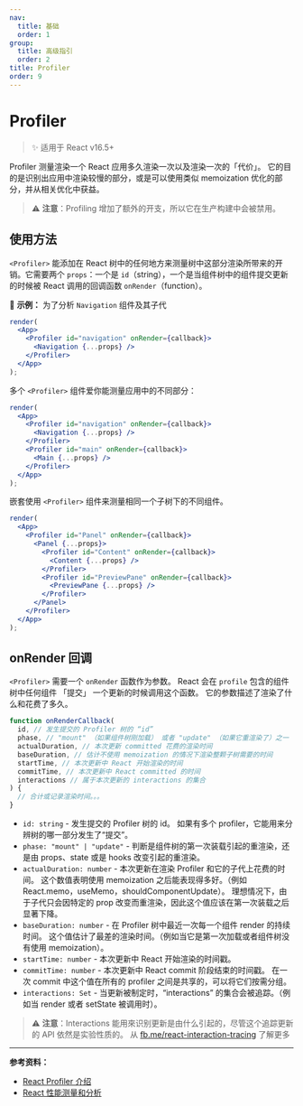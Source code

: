 ```yaml
---
nav:
  title: 基础
  order: 1
group:
  title: 高级指引
  order: 2
title: Profiler
order: 9
---
```


# Profiler

> ✨ 适用于 React v16.5+

Profiler 测量渲染一个 React 应用多久渲染一次以及渲染一次的「代价」。 它的目的是识别出应用中渲染较慢的部分，或是可以使用类似 memoization 优化的部分，并从相关优化中获益。

> ⚠️ **注意**：Profiling 增加了额外的开支，所以它在生产构建中会被禁用。

## 使用方法

`<Profiler>` 能添加在 React 树中的任何地方来测量树中这部分渲染所带来的开销。它需要两个 `props`：一个是 `id`（string），一个是当组件树中的组件提交更新的时候被 React 调用的回调函数 `onRender`（function）。

🌰 **示例：** 为了分析 `Navigation` 组件及其子代

```jsx | pure
render(
  <App>
    <Profiler id="navigation" onRender={callback}>
      <Navigation {...props} />
    </Profiler>
  </App>
);
```

多个 `<Profiler>` 组件爱你能测量应用中的不同部分：

```jsx | pure
render(
  <App>
    <Profiler id="navigation" onRender={callback}>
      <Navigation {...props} />
    </Profiler>
    <Profiler id="main" onRender={callback}>
      <Main {...props} />
    </Profiler>
  </App>
);
```

嵌套使用 `<Profiler>` 组件来测量相同一个子树下的不同组件。

```jsx | pure
render(
  <App>
    <Profiler id="Panel" onRender={callback}>
      <Panel {...props}>
        <Profiler id="Content" onRender={callback}>
          <Content {...props} />
        </Profiler>
        <Profiler id="PreviewPane" onRender={callback}>
          <PreviewPane {...props} />
        </Profiler>
      </Panel>
    </Profiler>
  </App>
);
```

## onRender 回调

`<Profiler>` 需要一个 `onRender` 函数作为参数。 React 会在 `profile` 包含的组件树中任何组件 「提交」 一个更新的时候调用这个函数。 它的参数描述了渲染了什么和花费了多久。

```js
function onRenderCallback(
  id, // 发生提交的 Profiler 树的 “id”
  phase, // "mount" （如果组件树刚加载） 或者 "update" （如果它重渲染了）之一
  actualDuration, // 本次更新 committed 花费的渲染时间
  baseDuration, // 估计不使用 memoization 的情况下渲染整颗子树需要的时间
  startTime, // 本次更新中 React 开始渲染的时间
  commitTime, // 本次更新中 React committed 的时间
  interactions // 属于本次更新的 interactions 的集合
) {
  // 合计或记录渲染时间。。。
}
```

- `id: string` - 发生提交的 Profiler 树的 id。 如果有多个 profiler，它能用来分辨树的哪一部分发生了“提交”。
- `phase: "mount" | "update"` - 判断是组件树的第一次装载引起的重渲染，还是由 props、state 或是 hooks 改变引起的重渲染。
- `actualDuration: number` - 本次更新在渲染 Profiler 和它的子代上花费的时间。 这个数值表明使用 memoization 之后能表现得多好。（例如 React.memo，useMemo，shouldComponentUpdate）。 理想情况下，由于子代只会因特定的 prop 改变而重渲染，因此这个值应该在第一次装载之后显著下降。
- `baseDuration: number` - 在 Profiler 树中最近一次每一个组件 render 的持续时间。 这个值估计了最差的渲染时间。（例如当它是第一次加载或者组件树没有使用 memoization）。
- `startTime: number` - 本次更新中 React 开始渲染的时间戳。
- `commitTime: number` - 本次更新中 React commit 阶段结束的时间戳。 在一次 commit 中这个值在所有的 profiler 之间是共享的，可以将它们按需分组。
- `interactions: Set` - 当更新被制定时，“interactions” 的集合会被追踪。（例如当 render 或者 setState 被调用时）。

> ⚠️ **注意**：Interactions 能用來识别更新是由什么引起的，尽管这个追踪更新的 API 依然是实验性质的。
> 从 [fb.me/react-interaction-tracing](https://fb.me/react-interaction-tracing) 了解更多

---

**参考资料：**

- [React Profiler 介绍](https://juejin.im/post/5ba0f8e4f265da0ab915bcf2)
- [React 性能测量和分析](https://juejin.im/post/5d06bf0a51882528194a9736)